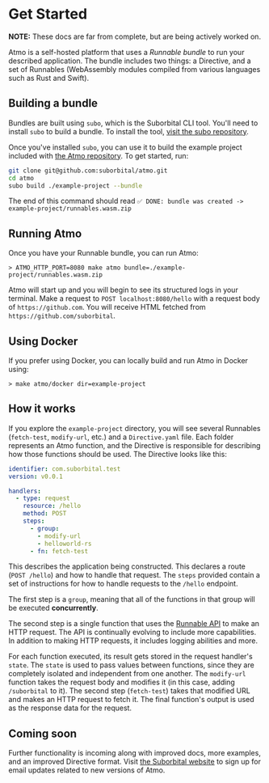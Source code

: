 # Get Started

**NOTE:** These docs are far from complete, but are being actively worked on.

Atmo is a self-hosted platform that uses a _Runnable bundle_ to run your described application. The bundle includes two things: a Directive, and a set of Runnables \(WebAssembly modules compiled from various languages such as Rust and Swift\).

## Building a bundle

Bundles are built using `subo`, which is the Suborbital CLI tool. You'll need to install `subo` to build a bundle. To install the tool, [visit the subo repository](https://github.com/suborbital/subo).

Once you've installed `subo`, you can use it to build the example project included with [the Atmo repository](https://github.com/suborbital/atmo). To get started, run:

```bash
git clone git@github.com:suborbital/atmo.git
cd atmo
subo build ./example-project --bundle
```

The end of this command should read `✅ DONE: bundle was created -> example-project/runnables.wasm.zip`

## Running Atmo

Once you have your Runnable bundle, you can run Atmo:

```text
> ATMO_HTTP_PORT=8080 make atmo bundle=./example-project/runnables.wasm.zip
```

Atmo will start up and you will begin to see its structured logs in your terminal. Make a request to `POST localhost:8080/hello` with a request body of `https://github.com`. You will receive HTML fetched from `https://github.com/suborbital`.

## Using Docker

If you prefer using Docker, you can locally build and run Atmo in Docker using:

```text
> make atmo/docker dir=example-project
```

## How it works

If you explore the `example-project` directory, you will see several Runnables \(`fetch-test`, `modify-url`, etc.\) and a `Directive.yaml` file. Each folder represents an Atmo function, and the Directive is responsible for describing how those functions should be used. The Directive looks like this:

```yaml
identifier: com.suborbital.test
version: v0.0.1

handlers:
  - type: request
    resource: /hello
    method: POST
    steps:
      - group:
        - modify-url
        - helloworld-rs
      - fn: fetch-test
```

This describes the application being constructed. This declares a route \(`POST /hello`\) and how to handle that request. The `steps` provided contain a set of instructions for how to handle requests to the `/hello` endpoint. 

The first step is a `group`, meaning that all of the functions in that group will be executed **concurrently**. 

The second step is a single function that uses the [Runnable API](https://github.com/suborbital/hive-wasm) to make an HTTP request. The API is continually evolving to include more capabilities. In addition to making HTTP requests, it includes logging abilities and more.

For each function executed, its result gets stored in the request handler's `state`. The `state` is used to pass values between functions, since they are completely isolated and independent from one another. The `modify-url` function takes the request body and modifies it \(in this case, adding `/suborbital` to it\). The second step \(`fetch-test`\) takes that modified URL and makes an HTTP request to fetch it. The final function's output is used as the response data for the request.

## Coming soon

Further functionality is incoming along with improved docs, more examples, and an improved Directive format. Visit [the Suborbital website](https://suborbital.dev) to sign up for email updates related to new versions of Atmo.

